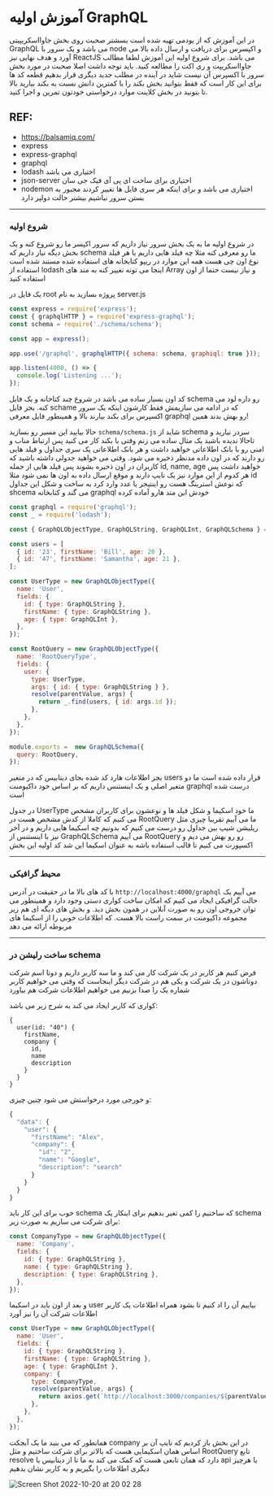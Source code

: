 # آموزش اولیه GraphQL
در این آموزش که از یودمی تهیه شده است بسشتر صحبت روی بخش جاوااسکریپیتی GraphQL می باشد و یک سرور با node و اکپسرس برای دریافت و ارسال داده بالا می آورد و هدف نهایی نیز ReactJS می باشد. برای شروع اولیه این آموزش لطفا مطالب جاوااسکریپت و ری اکت را مطالعه کنید. باید توجه داشت اصلا صحبت در مورد بخش سرور با اکسپرس آن نیست شاید در آینده در مطلب جدید دیگری قرار بدهیم قطعه کد ها برای این کار است که فقط بتوانید بخش بکند را با کمترین دانش نسبت به بکند بیارید بالا تا بتونید در بخش کلاینت موارد درخواستی خودتون تمرین و اجرا کنید.

## REF:

- https://balsamiq.com/
- express
- express-graphql
- graphql
- lodash اختیاری می باشد
- json-server اختیاری برای ساخت ای پی آی فیک جی سان
- nodemon اختیاری می باشد و برای اینکه هر سری فایل ها تغییر کردند مجبور به بستن سرور نباشیم بیشتر حالت دولپر دارد
---

### شروع اولیه 

در شروع اولیه ما به یک بخش سرور نیاز داریم که سرور اکپسر ما رو شروع کنه و یک بخش دیگه نیاز داریم که schema ما رو معرفی کنه مثلا چه فیلد هایی داریم یا هر فیلد نوع اون چی هست همه این موارد در ریپو کتابخانه های استفاده شده مستند شده است استفاده از lodash اینجا می تونه تغییر کنه به متد های Array و نیاز نیست حتما از اون استفاده کنید

یک فایل در root پروژه بسازید به نام server.js

```js
const express = require('express');
const { graphqlHTTP } = require('express-graphql');
const schema = require('./schema/schema');

const app = express();

app.use('/graphql', graphqlHTTP({ schema: schema, graphiql: true }));

app.listen(4000, () => {
  console.log('Listening ...');
});
```
کد اون بسیار ساده می باشد در شروع چند کتاخانه و یک فایل schema رو داره لود می کنه. بجز فایل schame که در ادامه می سازیمش فقط کارشون اینکه یک سرور اکسپرس برای بکند بیارند بالا و همینطور فایل معرفی graphql رو بهش بدند همین!

حالا بیایید این مسیر رو بسازید `schema/schema.js` شاید از schema سردر نیارید و تاحالا ندیده باشید یک مثال ساده می زنم وقتی با بکند کار می کنید پس ارتباط مناب و امنی رو با بانک اطلاعاتی خواهید داشت و هر بانک اطلاعاتی یک سری جداول و فیلد هایی رو دارند که در اون داده مدنظر ذخیره می شود. وقتی می خواهید جدولی داشته باشید که کاربران در اون ذخیره بشوند پس فیلد هایی از جمله id, name, age خواهید داشت پس هر کدوم از این موارد نیز یک تایپ دارند و موقع ارسال داده به اون ها نمی شود مثلا id که نوعش استرینگ هست رو اینتیجر یا عدد وارد کرد به ساخت و شکل این جداول shcema می گند و کتابخانه graphql خودش این متد هارو آماده کرده

```js
const graphql = require('graphql');
const _ = require('lodash');

const { GraphQLObjectType, GraphQLString, GraphQLInt, GraphQLSchema } = graphql;

const users = [
  { id: '23', firstName: 'Bill', age: 20 },
  { id: '47', firstName: 'Samantha', age: 21 },
];

const UserType = new GraphQLObjectType({
  name: 'User',
  fields: {
    id: { type: GraphQLString },
    firstName: { type: GraphQLString },
    age: { type: GraphQLInt },
  },
});

const RootQuery = new GraphQLObjectType({
  name: 'RootQueryType',
  fields: {
    user: {
      type: UserType,
      args: { id: { type: GraphQLString } },
      resolve(parentValue, args) {
        return _.find(users, { id: args.id });
      },
    },
  },
});

module.exports =  new GraphQLSchema({
  query: RootQuery,
});
```
بجز اطلاعات هارد کد شده بجای دیتابیس که در متغیر users قرار داده شده است ما دو متغیر اصلی و یک اینستنس داریم که بر اساس خود داکیومنت graphql درست شده است

در جدول UserType ما خود اسکیما و شکل فیلد ها و نوعشون برای کاربران مشخص می کنیم که کاملا از کدش مشخص هست در RootQuery ما می آییم تقریبا چیزی مثل ریلیشن شیپ بین جداول رو درست می کنیم که بدونیم چه اسکیما هایی داریم و در آخر نیز با اینستنس از GraphQLSchema می آییم  RootQuery رو رو بهش می دیم و اکسپورت می کنیم تا قالب استفاده باشه به عنوان اسکیما
این شد کد اولیه این بخش

---

### محیط گرافیکی
با کد های بالا ما در حقیقت در آدرس `http://localhost:4000/graphql` می آییم یک حالت گرافیکی ایجاد می کنیم که امکان ساخت کواری دستی وجود دارد و همینطور می توان خروجی اون رو به صورت آنلاین در همون بخش دید. و بخش های دیگه ای هم زیر مجموعه داکیومنت در سمت راست بالا هست. که اطلاعات خوبی را از اسکیما های مربوطه ارائه می دهد

---
### ساخت رلیشن در schema
فرض کنیم هر کاربر در یک شرکت کار می کند و ما سه کاربر داریم و دوتا اسم شرکت دوتاشون در یک شرکت و یکی هم در شرکت دیگر اینجاست که وقتی می خواهیم کاربر شماره یک را صدا بزنیم می خواهیم اطلاعات شرکت هم بیاورد

کواری که کاربر ایجاد می کند به شرح زیر می باشد:
```
{
  user(id: "40") {
    firstName,
    company {
      id,
      name
      description
    }
  }
}
```
و خورجی مورد درخواستش می شود چنین چیزی:
```js
{
  "data": {
    "user": {
      "firstName": "Alex",
      "company": {
        "id": "2",
        "name": "Google",
        "description": "search"
      }
    }
  }
}
```

خوب برای این کار باید schema که ساختیم را کمی تغیر بدهیم برای اینکار یک schema برای شرکت می سازیم به صورت زیر:
```js
const CompanyType = new GraphQLObjectType({
  name: 'Company',
  fields: {
    id: { type: GraphQLString },
    name: { type: GraphQLString },
    description: { type: GraphQLString },
  },
});
```
و بعد از اون باید در اسکیما user بیاییم آن را اد کنیم تا بشود همراه اطلاعات یک کاربر اطلاعات شرکت آن را نیز آورد
```js
const UserType = new GraphQLObjectType({
  name: 'User',
  fields: {
    id: { type: GraphQLString },
    firstName: { type: GraphQLString },
    age: { type: GraphQLInt },
    company: {
      type: CompanyType,
      resolve(parentValue, args) {
        return axios.get(`http://localhost:3000/companies/${parentValue.companyId}`).then((res) => res.data);
      },
    },
  },
});
```
همانطور که می بنید ما یک آبجکت company در این بخش باز کردیم که تایپ آن بر اساس همان اسکیمایی هست که بالاتر برای شرکت ساختیم و مثل RootQuery تابع resolve دارد که همان تابعی هست که کمک می کند به ما تا از دیتابیس یا api یا هرچیز دیگری اطلاعات را بگیریم و به کاربر نشان بدهیم 


![Screen Shot 2022-10-20 at 20 02 28](https://user-images.githubusercontent.com/8413604/197006574-41b56120-8152-4a56-8595-5c49db116781.png)

